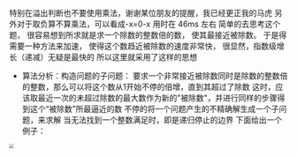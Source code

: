 特别在溢出判断也不要使用乘法，谢谢某位朋友的提醒，我已经更正我的马虎
另外对于取负算不算乘法，可以看成-x=0-x
用时在 46ms 左右
简单的去思考这个题，
很容易想到所求就是求一个除数的整数倍的数，
使其最接近被除数。
于是得需要一种方法来加速，
使得这个数趋近被除数的速度非常快，
很显然，指数级增长（递减）无疑是最快的
所以这里就采用了这样的思想
- 算法分析：构造问题的子问题：
要求一个非常接近被除数同时是除数的整数倍的整数，那么可以将这个数从1开始不停的倍增，直到其超过了除数
这时，应该取最近一次的未超过除数的最大数作为新的"被除数"，并进行同样的步骤得到这个“被除数”所最逼近的数
不停的将一个问题产生的不精确解生成一个子问题，来求解
当无法找到一个整数满足时，即是递归停止的边界
下面给出一个例子：

<img src="C:\Users\Administrator\Desktop\3eff5d45c98b8e4b8a2518eb6201f83eb17826a6ea3b47512b1c4ed11c13fc13-image.png" style="zoom: 50%;" />